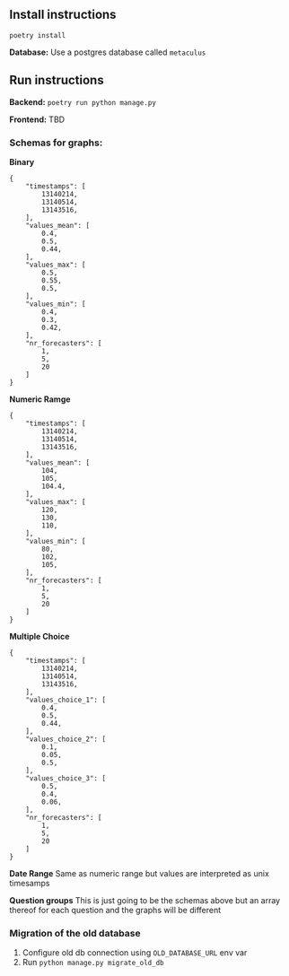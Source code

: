 ## Install instructions

`poetry install`

**Database:**
Use a postgres database called `metaculus`

## Run instructions
**Backend:**
`poetry run python manage.py`

**Frontend:**
TBD

### Schemas for graphs:

**Binary**
```
{
    "timestamps": [
        13140214,
        13140514,
        13143516,
    ],
    "values_mean": [
        0.4,
        0.5,
        0.44,
    ],
    "values_max": [
        0.5,
        0.55,
        0.5,
    ],
    "values_min": [
        0.4,
        0.3,
        0.42,
    ],
    "nr_forecasters": [
        1,
        5,
        20
    ]
}
```

**Numeric Ramge**
```
{
    "timestamps": [
        13140214,
        13140514,
        13143516,
    ],
    "values_mean": [
        104,
        105,
        104.4,
    ],
    "values_max": [
        120,
        130,
        110,
    ],
    "values_min": [
        80,
        102,
        105,
    ],
    "nr_forecasters": [
        1,
        5,
        20
    ]
}
```

**Multiple Choice**

```
{
    "timestamps": [
        13140214,
        13140514,
        13143516,
    ],
    "values_choice_1": [
        0.4,
        0.5,
        0.44,
    ],
    "values_choice_2": [
        0.1,
        0.05,
        0.5,
    ],
    "values_choice_3": [
        0.5,
        0.4,
        0.06,
    ],
    "nr_forecasters": [
        1,
        5,
        20
    ]
}
```

**Date Range**
Same as numeric range but values are interpreted as unix timesamps


**Question groups**
This is just going to be the schemas above but an array thereof for each question and the graphs will be different


### Migration of the old database
1. Configure old db connection using `OLD_DATABASE_URL` env var 
2. Run `python manage.py migrate_old_db`